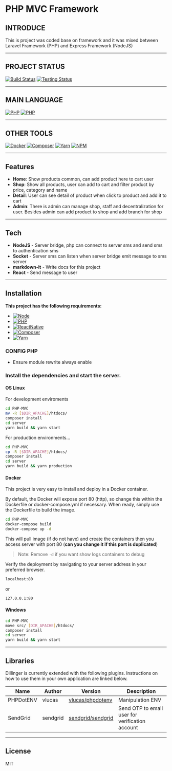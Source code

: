 # PHP MVC Framework

## INTRODUCE

This is project was coded base on framework and it was mixed between Laravel Framework (PHP) and Express Framework (NodeJS)

---

## PROJECT STATUS

[![Build Status](https://img.shields.io/static/v1?label=build&message=passsed&color=success&style=for-the-badge)](https://github.com/kidp2h/php-mvc)
[![Testing Status](https://img.shields.io/static/v1?label=test&message=passsed&color=success&style=for-the-badge)](https://github.com/kidp2h/php-mvc)

---

## MAIN LANGUAGE

[![PHP](https://img.shields.io/badge/php-%23777BB4.svg?style=for-the-badge&logo=php&logoColor=white)](https://php.net) [![PHP](https://img.shields.io/badge/javascript-%23323330.svg?style=for-the-badge&logo=javascript&logoColor=%23F7DF1E)](https://www.javascript.com/)

---

## OTHER TOOLS

[![Docker](https://img.shields.io/badge/DOCKER-%2320232a.svg?style=for-the-badge&logo=docker&logoColor=%2361DAFB)](https://docker.com) [![Composer](https://img.shields.io/badge/COMPOSER-%2320232a.svg?style=for-the-badge&logo=composer&logoColor=%2361DAFB)](https://getcomposer.org) [![Yarn](https://img.shields.io/badge/Yarn-%2320232a.svg?style=for-the-badge&logo=YARN&logoColor=%2361DAFB)](https://yarnpkg.com/) [![NPM](https://img.shields.io/badge/NPM-%2320232a.svg?style=for-the-badge&logo=npm&logoColor=%2361DAFB)](https://npmjs.com/)

---

## Features

- **Home**: Show products common, can add product here to cart user
- **Shop**: Show all products, user can add to cart and filter product by price, category and name
- **Detail**: User can see detail of product when click to product and add it to cart
- **Admin**: There is admin can manage shop, staff and decentralization for user. Besides admin can add product to shop and add branch for shop

---

## Tech

- **NodeJS** - Server bridge, php can connect to server sms and send sms to authentication sms
- **Socket** - Server sms can listen when server bridge emit message to sms server
- **markdown-it** - Write docs for this project
- **React** - Send message to user

---

## Installation

**This project has the following requirements:**

- [![Node](https://img.shields.io/static/v1?label=NODE&message=>=16.14.2&color=success&style=for-the-badge&logo=javascript)](https://nodejs.org)
- [![PHP](https://img.shields.io/static/v1?label=PHP&message=>=8.1&color=success&style=for-the-badge&logo=php)](https://php.net)
- [![ReactNative](https://img.shields.io/static/v1?label=React-Native&message=>=0.68&color=success&style=for-the-badge&logo=react)](https://reactnative.dev)
- [![Composer](https://img.shields.io/static/v1?label=Composer&message=>=2.3.3&color=success&style=for-the-badge&logo=composer)](https://getcomposer.org/)
- [![Yarn](https://img.shields.io/static/v1?label=yarn&message=>=3.2.0&color=success&style=for-the-badge&logo=yarn)](https://yarnpkg.com/)

### CONFIG PHP

- Ensure module rewrite always enable

### Install the dependencies and start the server.

#### OS Linux

For development enviroments

```sh
cd PHP-MVC
mv -R [$DIR_APACHE]/htdocs/
composer install
cd server
yarn build && yarn start
```

For production environments...

```sh
cd PHP-MVC
cp -R [$DIR_APACHE]/htdocs/
composer install
cd server
yarn build && yarn production
```

#### Docker

This project is very easy to install and deploy in a Docker container.

By default, the Docker will expose port 80 (http), so change this within the
Dockerfile or docker-compose.yml if necessary. When ready, simply use the Dockerfile to build the image.

```sh
cd PHP-MVC
docker-compose build
docker-compose up -d
```

This will pull image (if do not have) and create the containers then you access server with port 80 (**can you change it if this port is duplicated**)

> Note: Remove `-d` if you want show logs containers to debug

Verify the deployment by navigating to your server address in
your preferred browser.

```sh
localhost:80
```

or

```sh
127.0.0.1:80
```

#### Windows

```sh
cd PHP-MVC
move src/ [DIR_APACHE]/htdocs/
composer install
cd server
yarn build && yarn start
```

---

## Libraries

Dillinger is currently extended with the following plugins.
Instructions on how to use them in your own application are linked below.

| Name      | Author   | Version                                                  | Description                                     |
| --------- | -------- | -------------------------------------------------------- | ----------------------------------------------- |
| PHPDotENV | vlucas   | [vlucas/phpdotenv](https://github.com/vlucas/phpdotenv)  | Manipulation ENV                                |
| SendGrid  | sendgrid | [sendgrid/sendgrid](https://github.com/vlucas/phpdotenv) | Send OTP to email user for verification account |

---

## License

MIT
